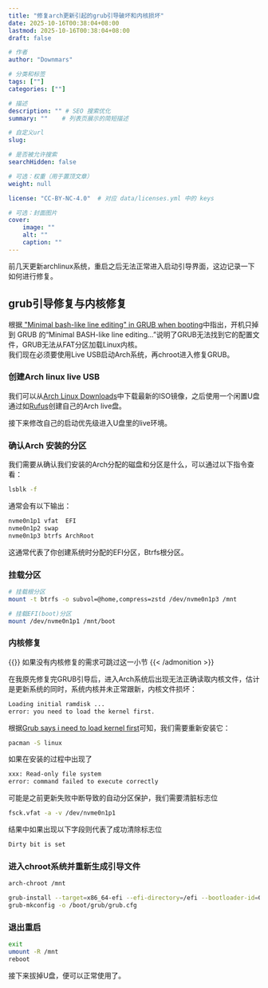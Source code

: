 ```yaml
---
title: "修复arch更新引起的grub引导破坏和内核损坏"
date: 2025-10-16T00:38:04+08:00
lastmod: 2025-10-16T00:38:04+08:00
draft: false

# 作者
author: "Downmars"

# 分类和标签
tags: [""]
categories: [""]

# 描述
description: "" # SEO 搜索优化
summary: ""    # 列表页展示的简短描述

# 自定义url
slug:

# 是否被允许搜索
searchHidden: false

# 可选：权重（用于置顶文章）
weight: null

license: "CC-BY-NC-4.0"  # 对应 data/licenses.yml 中的 keys

# 可选：封面图片
cover:
    image: ""
    alt: ""
    caption: ""
---
```


前几天更新archlinux系统，重启之后无法正常进入启动引导界面，这边记录一下如何进行修复。  

## grub引导修复与内核修复  

根据[ "Minimal bash-like line editing" in GRUB when booting](https://bbs.archlinux.org/viewtopic.php?id=257358)中指出，开机只掉到 GRUB 的“Minimal BASH-like line editing…”说明了GRUB无法找到它的配置文件，GRUB无法从FAT分区加载Linux内核。  
我们现在必须要使用Live USB启动Arch系统，再chroot进入修复GRUB。  

### 创建Arch linux live USB
我们可以从[Arch Linux Downloads](https://archlinux.org/download/)中下载最新的ISO镜像，之后使用一个闲置U盘通过如[Rufus](https://rufus.ie/zh/)创建自己的Arch live盘。  

接下来修改自己的启动优先级进入U盘里的live环境。  

### 确认Arch 安装的分区  
我们需要从确认我们安装的Arch分配的磁盘和分区是什么，可以通过以下指令查看：
```bash
lsblk -f  
```
通常会有以下输出：  
```bash
nvme0n1p1 vfat  EFI
nvme0n1p2 swap
nvme0n1p3 btrfs ArchRoot
```
这通常代表了你创建系统时分配的EFI分区，Btrfs根分区。  

### 挂载分区  
```bash
# 挂载根分区
mount -t btrfs -o subvol=@home,compress=zstd /dev/nvme0n1p3 /mnt 

# 挂载EFI(boot)分区  
mount /dev/nvme0n1p1 /mnt/boot 
```

### 内核修复  
{{<admonition type=note title=“提示” >}}
如果没有内核修复的需求可跳过这一小节
{{< /admonition >}}

在我原先修复完GRUB引导后，进入Arch系统后出现无法正确读取内核文件，估计是更新系统的同时，系统内核并未正常跟新，内核文件损坏：
```bash
Loading initial ramdisk ...
error: you need to load the kernel first.
```
根据[Grub says i need to load kernel first](https://bbs.archlinux.org/viewtopic.php?id=250845)可知，我们需要重新安装它： 

```bash
pacman -S linux
```
如果在安装的过程中出现了
```bash
xxx: Read-only file system
error: command failed to execute correctly
```
可能是之前更新失败中断导致的自动分区保护，我们需要清脏标志位  

```bash
fsck.vfat -a -v /dev/nvme0n1p1
```

结果中如果出现以下字段则代表了成功清除标志位
```bash
Dirty bit is set   
```

### 进入chroot系统并重新生成引导文件  
```bash
arch-chroot /mnt

grub-install --target=x86_64-efi --efi-directory=/efi --bootloader-id=GRUB
grub-mkconfig -o /boot/grub/grub.cfg

```
### 退出重启  
```bash
exit  
umount -R /mnt  
reboot
```
接下来拔掉U盘，便可以正常使用了。
